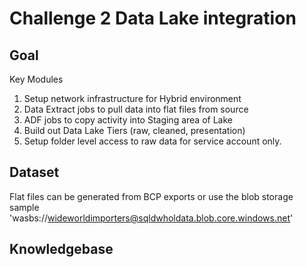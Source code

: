 # 	Challenge 2 Data Lake integration

## Goal
Key Modules
1. Setup network infrastructure for Hybrid environment
2. Data Extract jobs to pull data into flat files from source
3. ADF jobs to copy activity into Staging area of Lake
4. Build out Data Lake Tiers (raw, cleaned, presentation)
5. Setup folder level access to raw data for service account only.

## Dataset
Flat files can be generated from BCP exports or use the blob storage sample 'wasbs://wideworldimporters@sqldwholdata.blob.core.windows.net' 

## Knowledgebase
